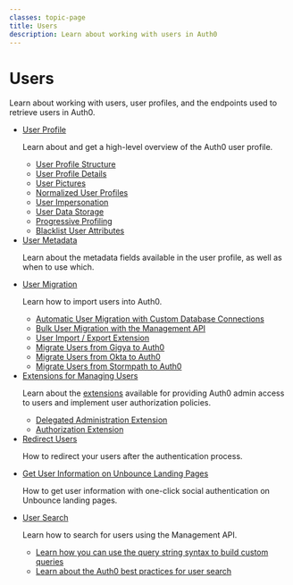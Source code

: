 ```yaml
---
classes: topic-page
title: Users
description: Learn about working with users in Auth0
---
```


<div class="topic-page-header">
  <div data-name="example" class="topic-page-badge"></div>
  <h1>Users</h1>
  <p>
    Learn about working with users, user profiles, and the endpoints used to retrieve users in Auth0.
  </p>
</div>

<ul class="topic-links">
  <li>
    <i class="icon icon-budicon-715"></i><a href="/user-profile">User Profile</a>
    <p>
        Learn about and get a high-level overview of the Auth0 user profile.
    </p>
    <ul>
      <li>
        <i class="icon icon-budicon-695"></i><a href="/user-profile/user-profile-structure">User Profile Structure</a>
      </li>
      <li>
        <i class="icon icon-budicon-695"></i><a href="/user-profile/user-profile-details">User Profile Details</a>
      </li>
      <li>
        <i class="icon icon-budicon-695"></i><a href="/user-profile/user-picture">User Pictures</a>
      </li>
      <li>
        <i class="icon icon-budicon-695"></i><a href="/user-profile/normalized/auth0">Normalized User Profiles</a>
      </li>
      <li>
        <i class="icon icon-budicon-695"></i><a href="/user-profile/user-impersonation">User Impersonation</a>
      </li>
      <li>
        <i class="icon icon-budicon-695"></i><a href="/user-profile/user-data-storage">User Data Storage</a>
      </li>
      <li>
        <i class="icon icon-budicon-695"></i><a href="/user-profile/progressive-profiling">Progressive Profiling</a>
      </li>
      <li>
        <i class="icon icon-budicon-695"></i><a href="/security/blacklisting-attributes">Blacklist User Attributes</a>
      </li>
    </ul>
  </li>
  <li>
    <i class="icon icon-budicon-715"></i><a href="/metadata">User Metadata</a>
    <p>
      Learn about the metadata fields available in the user profile, as well as when to use which.
    </p>
  </li>
  <li>
    <i class="icon icon-budicon-715"></i><a href="/users/migrations">User Migration</a>
    <p>
      Learn how to import users into Auth0.
    </p>
    <ul>
      <li>
        <i class="icon icon-budicon-695"></i><a href="/users/migrations/custom-db">Automatic User Migration with Custom Database Connections</a>
      </li>
      <li>
        <i class="icon icon-budicon-695"></i><a href="/users/migrations/bulk-import">Bulk User Migration with the Management API</a>
      </li>
      <li>
        <i class="icon icon-budicon-695"></i><a href="/extensions/user-import-export">User Import / Export Extension</a>
      </li>
      <li>
        <i class="icon icon-budicon-695"></i><a href="/users/migrations/gigya">Migrate Users from Gigya to Auth0</a>
      </li>
      <li>
        <i class="icon icon-budicon-695"></i><a href="/users/migrations/okta">Migrate Users from Okta to Auth0</a>
      </li>
      <li>
        <i class="icon icon-budicon-695"></i><a href="/users/migrations/stormpath">Migrate Users from Stormpath to Auth0</a>
      </li>
    </ul>
  </li>
  <li>
    <i class="icon icon-budicon-715"></i><a href="/extensions/delegated-admin">Extensions for Managing Users</a>
    <p>
      Learn about the <a href="/extensions">extensions</a> available for providing Auth0 admin access to users and implement user authorization policies.
    </p>
    <ul>
      <li>
        <i class="icon icon-budicon-695"></i><a href="/extensions/delegated-admin">Delegated Administration Extension</a>
      </li>
      <li>
        <i class="icon icon-budicon-695"></i><a href="/extensions/authorization-extension/v2">Authorization Extension</a>
      </li>
    </ul>
  </li>
  <li>
    <i class="icon icon-budicon-715"></i><a href="/users/redirecting-users">Redirect Users</a>
    <p>
        How to redirect your users after the authentication process.
    </p>
  </li>
  <li>
    <i class="icon icon-budicon-715"></i><a href="/users/get-user-information-with-unbounce-landing-pages">Get User Information on Unbounce Landing Pages</a>
    <p>
        How to get user information with one-click social authentication on Unbounce landing pages.
    </p>
  </li>
  <li>
    <i class="icon icon-budicon-715"></i><a href="/users/search">User Search</a>
    <p>
        Learn how to search for users using the Management API.
    </p>
    <ul>
      <li>
        <i class="icon icon-budicon-695"></i><a href="/users/search/query-syntax">Learn how you can use the query string syntax to build custom queries</a>
      </li>
      <li>
        <i class="icon icon-budicon-695"></i><a href="/users/search/best-practices">Learn about the Auth0 best practices for user search</a>
      </li>
    </ul>
  </li>
</ul>
